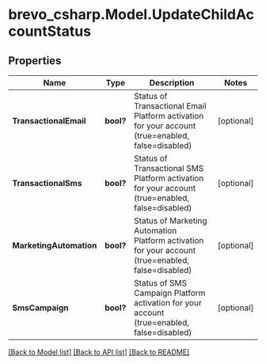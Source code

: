# brevo_csharp.Model.UpdateChildAccountStatus
## Properties

Name | Type | Description | Notes
------------ | ------------- | ------------- | -------------
**TransactionalEmail** | **bool?** | Status of Transactional Email Platform activation for your account (true&#x3D;enabled, false&#x3D;disabled) | [optional] 
**TransactionalSms** | **bool?** | Status of Transactional SMS Platform activation for your account (true&#x3D;enabled, false&#x3D;disabled) | [optional] 
**MarketingAutomation** | **bool?** | Status of Marketing Automation Platform activation for your account (true&#x3D;enabled, false&#x3D;disabled) | [optional] 
**SmsCampaign** | **bool?** | Status of SMS Campaign Platform activation for your account (true&#x3D;enabled, false&#x3D;disabled) | [optional] 

[[Back to Model list]](../README.md#documentation-for-models) [[Back to API list]](../README.md#documentation-for-api-endpoints) [[Back to README]](../README.md)


